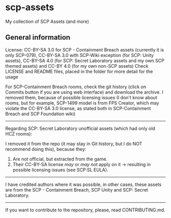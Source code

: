 # scp-assets
 My collection of SCP Assets (and more)

General information
---

License: CC-BY-SA 3.0 for SCP - Containment Breach assets (currently it is only SCP-079), CC-BY-SA 3.0 with SCP-Wiki exception (for SCP: Unity assets), CC-BY-SA 4.0 (for SCP: Secret Laboratory assets and my own SCP themed assets) and CC-BY 4.0 (for my own non-SCP assets)
Check LICENSE and README files, placed in the folder for more detail for the usage

For SCP-Containment Breach rooms, check the git history (click on Commits button if you are using web interface) and download the archive.
I removed them, because of possible licensing issues (I don't know about rooms, but for example, SCP-1499 model is from FPS Creator,
which may violate the CC-BY-SA 3.0 license, as stated both in SCP-Containment Breach and SCP Foundation wiki)

---
Regarding SCP: Secret Laboratory unofficial assets (which had only old HCZ rooms):

I removed it from the repo (it may stay in Git history, but I do NOT recommend doing this), because they:
1. Are not official, but extracted from the game.
2. Their CC-BY-SA license *may* or *may not* apply on it -> resulting in possible licensing issues (see SCP:SL EULA).

---
I have credited authors where it was possible, in other cases,
these assets are from the SCP - Containment Breach, SCP Unity and SCP: Secret Laboratory.

---

If you want to contribute to the repository, please, read CONTRIBUTING.md.
